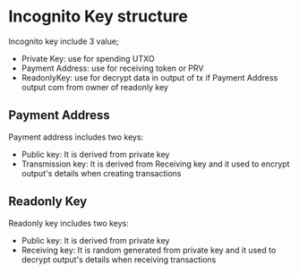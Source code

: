 # Incognito Key structure
Incognito key include 3 value;
- Private Key: use for spending UTXO
- Payment Address: use for receiving token or PRV
- ReadonlyKey: use for decrypt data in output of tx if Payment Address output com from owner of readonly key

## Payment Address
Payment address includes two keys:
- Public key: It is derived from private key
- Transmission key: It is derived from Receiving key and it used to encrypt output's details when creating transactions

## Readonly Key 
Readonly key includes two keys:
- Public key: It is derived from private key
- Receiving key: It is random generated from private key and it used to decrypt output's details when receiving transactions
